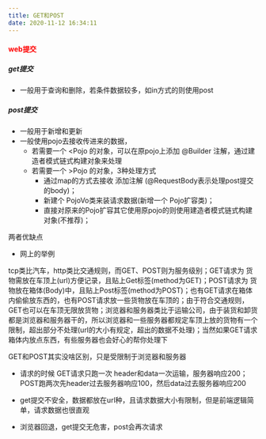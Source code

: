 ```yaml
---
title: GET和POST
date: 2020-11-12 16:34:11
---
```


#### <font color=red>web提交</font>

##### get提交

- 一般用于查询和删除，若条件数据较多，如in方式的则使用post

##### post提交

- 一般用于新增和更新
- 一般使用pojo去接收传进来的数据，
  - 若需要一个 <Pojo 的对象，可以在原pojo上添加 @Builder 注解，通过建造者模式链式构建对象来处理
  - 若需要一个 >Pojo 的对象，3种处理方式
    - 通过map的方式去接收 添加注解 (@RequestBody表示处理post提交的body)；
    - 新建个 PojoVo类来装请求数据(新增一个 Pojo扩容类)；
    - 直接对原来的Pojo扩容其它使用原pojo的则使用建造者模式链式构建对象(不推荐)；

两者优缺点

- 网上的举例

tcp类比汽车，http类比交通规则，而GET、POST则为服务级别；GET请求为 货物需放在车顶上(url)方便记录，且贴上Get标签(method为GET)；POST请求为 货物放在箱体(Body)中，且贴上Post标签(method为POST)；也有GET请求在箱体内偷偷放东西的，也有POST请求放一些货物放在车顶的；由于符合交通规则，GET也可以在车顶无限放货物；浏览器和服务器类比于运输公司，由于装货和卸货都是浏览器和服务器干的，所以浏览器和一些服务器都规定车顶上放的货物有一个限制，超出部分不处理(url的大小有规定，超出的数据不处理)；当然如果GET请求箱体内放点东西，有些服务器也会好心的帮你处理下

GET和POST其实没啥区别，只是受限制于浏览器和服务器

- 请求的时候 GET请求只跑一次 header和data一次运输，服务器响应200；POST跑两次先header过去服务器响应100，然后data过去服务器响应200

- get提交不安全，数据都放在url种，且请求数据大小有限制，但是前端逻辑简单，请求数据也很直观
- 浏览器回退，get提交无危害，post会再次请求





